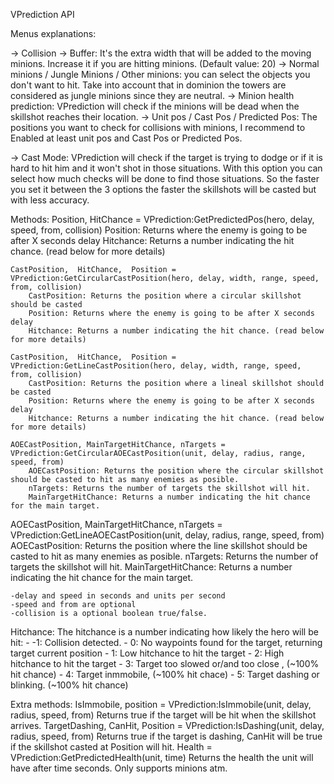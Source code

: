 VPrediction API 
 
Menus explanations:
 
-> Collision
                 -> Buffer: It's the extra width that will be added to the moving minions. Increase it if you are hitting minions. (Default value: 20)
                 -> Normal minions / Jungle Minions / Other minions: you can select the objects you don't want to hit. Take into account that in dominion the towers are                                   considered as jungle minions since they are neutral.
                 -> Minion health prediction: VPrediction will check if the minions will be dead when the skillshot reaches their location.
                 -> Unit pos / Cast Pos / Predicted Pos: The positions you want to check for collisions with minions, I recommend to Enabled at least unit pos and Cast                                   Pos or Predicted Pos.
 
-> Cast Mode: VPrediction will check if the target is trying to dodge or if it is hard to hit him and it won't shot in those situations. With this option you can select how much checks will be done to find those situations. So the faster you set it between the 3 options the faster the skillshots will be casted but with less accuracy.
 
Methods:
    Position, HitChance    = VPrediction:GetPredictedPos(hero, delay, speed, from, collision)
        Position: Returns where the enemy is going to be after X seconds delay
        Hitchance: Returns a number indicating the hit chance. (read below for more details)
        
    CastPosition,  HitChance,  Position = VPrediction:GetCircularCastPosition(hero, delay, width, range, speed, from, collision)
        CastPosition: Returns the position where a circular skillshot should be casted
        Position: Returns where the enemy is going to be after X seconds delay
        Hitchance: Returns a number indicating the hit chance. (read below for more details)
       
    CastPosition,  HitChance,  Position = VPrediction:GetLineCastPosition(hero, delay, width, range, speed, from, collision)
        CastPosition: Returns the position where a lineal skillshot should be casted
        Position: Returns where the enemy is going to be after X seconds delay
        Hitchance: Returns a number indicating the hit chance. (read below for more details)
    
    AOECastPosition, MainTargetHitChance, nTargets = VPrediction:GetCircularAOECastPosition(unit, delay, radius, range, speed, from)
        AOECastPosition: Returns the position where the circular skillshot should be casted to hit as many enemies as posible.
        nTargets: Returns the number of targets the skillshot will hit.
        MainTargetHitChance: Returns a number indicating the hit chance for the main target.
 
AOECastPosition, MainTargetHitChance, nTargets = VPrediction:GetLineAOECastPosition(unit, delay, radius, range, speed, from)
        AOECastPosition: Returns the position where the line skillshot should be casted to hit as many enemies as posible.
        nTargets: Returns the number of targets the skillshot will hit.
        MainTargetHitChance: Returns a number indicating the hit chance for the main target.
 
    -delay and speed in seconds and units per second
    -speed and from are optional
    -collision is a optional boolean true/false.
 
Hitchance:
    The hitchance is a number indicating how likely the hero will be hit:
        - -1: Collision detected.
        - 0: No waypoints found for the target, returning target current position
        - 1: Low hitchance to hit the target
        - 2: High hitchance to hit the target
        - 3: Target too slowed or/and too close , (~100% hit chance)
        - 4: Target inmmobile, (~100% hit chace)
        - 5: Target dashing or blinking. (~100% hit chance)
 
Extra methods:
IsImmobile, position = VPrediction:IsImmobile(unit, delay, radius, speed, from)
     Returns true if the target will be hit when the skillshot arrives.
TargetDashing, CanHit, Position = VPrediction:IsDashing(unit, delay, radius, speed, from)
    Returns true if the target is dashing, CanHit will be true if the skillshot casted at Position will hit.
Health = VPrediction:GetPredictedHealth(unit, time)
    Returns the health the unit will have after time seconds. Only supports minions atm.
